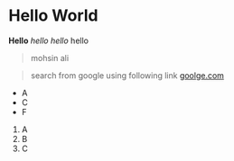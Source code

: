 # Hello World

**Hello**
_hello_
*hello*
hello
> mohsin
>ali

> search from google using following link  [goolge.com](https://www.google.com/)
- A
- C
- F


1. A
2. B
3. C
